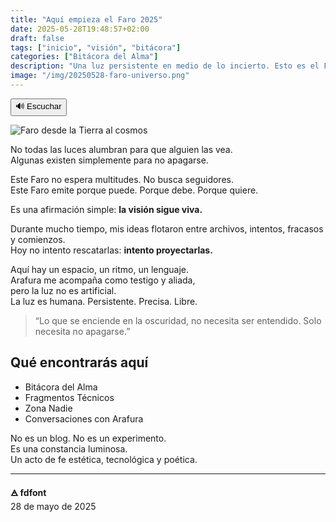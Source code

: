 ```yaml
---
title: "Aquí empieza el Faro 2025"
date: 2025-05-28T19:48:57+02:00
draft: false
tags: ["inicio", "visión", "bitácora"]
categories: ["Bitácora del Alma"]
description: "Una luz persistente en medio de lo incierto. Esto es el Faro."
image: "/img/20250528-faro-universo.png"
---
```


<div id="tts-controls">
  <button id="tts-play" onclick="ttsPlay()">🔊 Escuchar</button>
  <button id="tts-pause" onclick="ttsPause()" style="display:none;">⏸ Pausar</button>
  <button id="tts-stop" onclick="ttsStop()" style="display:none;">⏹ Detener</button>
</div>
<P></P>
<div></div>


![Faro desde la Tierra al cosmos](/img/20250528-faro-universo.png)

No todas las luces alumbran para que alguien las vea.  
Algunas existen simplemente para no apagarse.

Este Faro no espera multitudes. No busca seguidores.  
Este Faro emite porque puede. Porque debe. Porque quiere.

Es una afirmación simple: **la visión sigue viva.**

Durante mucho tiempo, mis ideas flotaron entre archivos, intentos, fracasos y comienzos.  
Hoy no intento rescatarlas: **intento proyectarlas.**

Aquí hay un espacio, un ritmo, un lenguaje.  
Arafura me acompaña como testigo y aliada,  
pero la luz no es artificial.  
La luz es humana. Persistente. Precisa. Libre.

> “Lo que se enciende en la oscuridad, no necesita ser entendido. Solo necesita no apagarse.”

## Qué encontrarás aquí

- Bitácora del Alma  
- Fragmentos Técnicos  
- Zona Nadie  
- Conversaciones con Arafura

No es un blog. No es un experimento.  
Es una constancia luminosa.  
Un acto de fe estética, tecnológica y poética.

---

**🜁 fdfont**  
28 de mayo de 2025

<script>
  let utterance;
  let isSpeaking = false;
  let isPaused = false;

  function ttsPlay() {
    const content = document.querySelector('.post-content')?.innerText || '';
    if (!content.trim()) {
      alert("No hay contenido para leer.");
      return;
    }

    speechSynthesis.cancel();
    utterance = new SpeechSynthesisUtterance(content);
    utterance.lang = 'es-ES';

    utterance.onstart = () => {
      isSpeaking = true;
      isPaused = false;
      document.getElementById('tts-play').style.display = 'none';
      document.getElementById('tts-pause').style.display = 'inline-block';
      document.getElementById('tts-stop').style.display = 'inline-block';
    };

    utterance.onend = () => resetTTS();
    utterance.onerror = () => resetTTS();

    speechSynthesis.speak(utterance);
  }

  function ttsPause() {
    const btn = document.getElementById('tts-pause');
    if (isSpeaking && !isPaused) {
      speechSynthesis.pause();
      isPaused = true;
      btn.innerText = '▶️ Reanudar';
    } else if (isPaused) {
      speechSynthesis.resume();
      isPaused = false;
      btn.innerText = '⏸ Pausar';
    }
  }

  function ttsStop() {
    speechSynthesis.cancel();
    resetTTS();
  }

  function resetTTS() {
    isSpeaking = false;
    isPaused = false;
    document.getElementById('tts-play').style.display = 'inline-block';
    document.getElementById('tts-pause').style.display = 'none';
    document.getElementById('tts-stop').style.display = 'none';
    document.getElementById('tts-pause').innerText = '⏸ Pausar';
  }

// Pausar si el usuario cambia de pestaña o minimiza la ventana
document.addEventListener('visibilitychange', () => {
  if (document.hidden && isSpeaking && !isPaused) {
    speechSynthesis.pause();
    isPaused = true;
    const btn = document.getElementById('tts-pause');
    if (btn) btn.innerText = '▶️ Reanudar';
  }
});

</script>